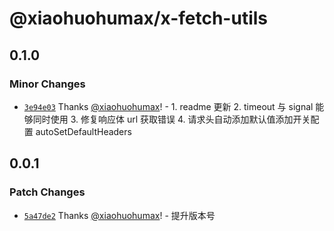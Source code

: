 # @xiaohuohumax/x-fetch-utils

## 0.1.0

### Minor Changes

- [`3e94e03`](https://github.com/xiaohuohumax/x-fetch/commit/3e94e0399d7cdda16eaeeca6c8efc488dd5d350b) Thanks [@xiaohuohumax](https://github.com/xiaohuohumax)! - 1. readme 更新 2. timeout 与 signal 能够同时使用 3. 修复响应体 url 获取错误 4. 请求头自动添加默认值添加开关配置 autoSetDefaultHeaders

## 0.0.1

### Patch Changes

- [`5a47de2`](https://github.com/xiaohuohumax/x-fetch/commit/5a47de284bfe1d20b7e101982f76fb30cbc4a71c) Thanks [@xiaohuohumax](https://github.com/xiaohuohumax)! - 提升版本号

